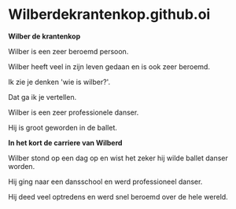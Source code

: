 # Wilberdekrantenkop.github.oi
<head>
  <b>Wilber de krantenkop</b>
</head>
<body>
  <p>Wilber is een zeer beroemd persoon.</p>
  <p>Wilber heeft veel in zijn leven gedaan en is ook zeer beroemd.</p>
  <p>Ik zie je denken 'wie is wilber?'.
  <p>Dat ga ik je vertellen.</p> 
  <p>Wilber is een zeer professionele danser.</p> 
  <p>Hij is groot geworden in de ballet.</p>
  <b>In het kort de carriere van Wilberd</b>
  <p>Wilber stond op een dag op en wist het zeker hij wilde ballet danser worden.</p>
  <p>Hij ging naar een dansschool en werd professioneel danser.</p>
  <p>Hij deed veel optredens en werd snel beroemd over de hele wereld.</p>
</body>
